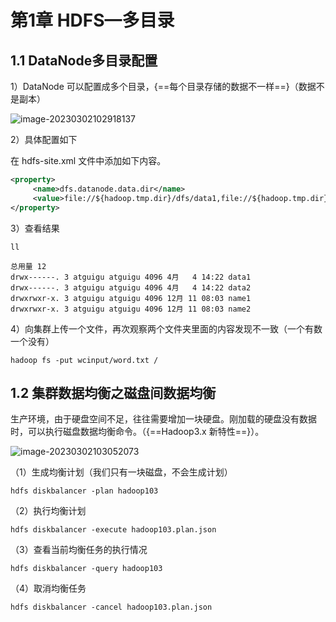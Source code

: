 # 第1章 HDFS—多目录

## 1.1 DataNode多目录配置

1）DataNode 可以配置成多个目录，{==每个目录存储的数据不一样==}（数据不是副本）

![image-20230302102918137](https://cos.gump.cloud/uPic/image-20230302102918137.png)

2）具体配置如下

在 hdfs-site.xml 文件中添加如下内容。

```xml title="hdfs-site.xml"
<property>
     <name>dfs.datanode.data.dir</name>
     <value>file://${hadoop.tmp.dir}/dfs/data1,file://${hadoop.tmp.dir}/dfs/data2</value>
</property>
```

3）查看结果

```shell
ll

总用量 12
drwx------. 3 atguigu atguigu 4096 4月   4 14:22 data1
drwx------. 3 atguigu atguigu 4096 4月   4 14:22 data2
drwxrwxr-x. 3 atguigu atguigu 4096 12月 11 08:03 name1
drwxrwxr-x. 3 atguigu atguigu 4096 12月 11 08:03 name2
```

4）向集群上传一个文件，再次观察两个文件夹里面的内容发现不一致（一个有数一个没有）

```shell
hadoop fs -put wcinput/word.txt /
```

## 1.2 集群数据均衡之磁盘间数据均衡

生产环境，由于硬盘空间不足，往往需要增加一块硬盘。刚加载的硬盘没有数据时，可以执行磁盘数据均衡命令。（{==Hadoop3.x 新特性==}）。

![image-20230302103052073](https://cos.gump.cloud/uPic/image-20230302103052073.png)

（1）生成均衡计划（我们只有一块磁盘，不会生成计划）

```shell
hdfs diskbalancer -plan hadoop103
```

（2）执行均衡计划

```shell
hdfs diskbalancer -execute hadoop103.plan.json
```

（3）查看当前均衡任务的执行情况

```shell
hdfs diskbalancer -query hadoop103
```

（4）取消均衡任务

```shell
hdfs diskbalancer -cancel hadoop103.plan.json
```

